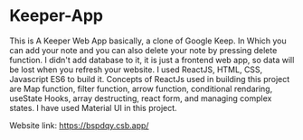 # Keeper-App

This is A Keeper Web App basically, a clone of Google Keep. In Which you can add your note and you can also delete your note by pressing delete function.
I didn't add database to it, it is just a frontend web app, so data will be lost when you refresh your website.
I used ReactJS, HTML, CSS, Javascript ES6 to build it.
Concepts of ReactJs used in building this project are Map function, filter function, arrow function, conditional rendaring, useState Hooks, array destructing, react form, and managing complex states.
I have used Material UI in this project.

Website link: https://bspdqy.csb.app/
